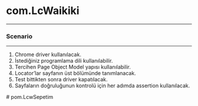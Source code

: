 # com.LcWaikiki


***


### Scenario
***
1. Chrome driver kullanılacak.
2. İstediğiniz programlama dili kullanılabilir.
3. Tercihen Page Object Model yapısı kullanılabilir.
4. Locator’lar sayfanın üst bölümünde tanımlanacak.
5. Test bittikten sonra driver kapatılacak.
6. Sayfaların doğruluğunun kontrolü için her adımda assertion kullanılacak.

#   p o m . L c w S e p e t i m  
 